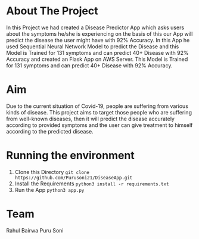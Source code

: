# About The Project
In this Project we had created a Disease Predictor App which asks users about the symptoms he/she is experiencing on the basis of this our App will predict the disease the user might have with 92% Accuracy. In this App he used Sequential Neural Network Model to predict the Disease and this Model is Trained for 131 symptoms and can predict 40+ Disease with 92% Accuracy and created an Flask App on AWS Server. This Model is Trained for 131 symptoms and can predict 40+ Disease with 92% Accuracy.

# Aim
Due to the current situation of Covid-19, people are suffering from various kinds of disease. This project aims to target those people who are suffering from well-known diseases, then it will predict the disease accurately according to provided symptoms and the user can give treatment to himself according to the predicted disease.

# Running the environment
1. Clone this Directory 
``` git clone https://github.com/Purusoni21/DiseaseApp.git ```
2. Install the Requirements
``` python3 install -r requirements.txt ```
3. Run the App
``` python3 app.py ```

# Team 
Rahul Bairwa 
Puru Soni